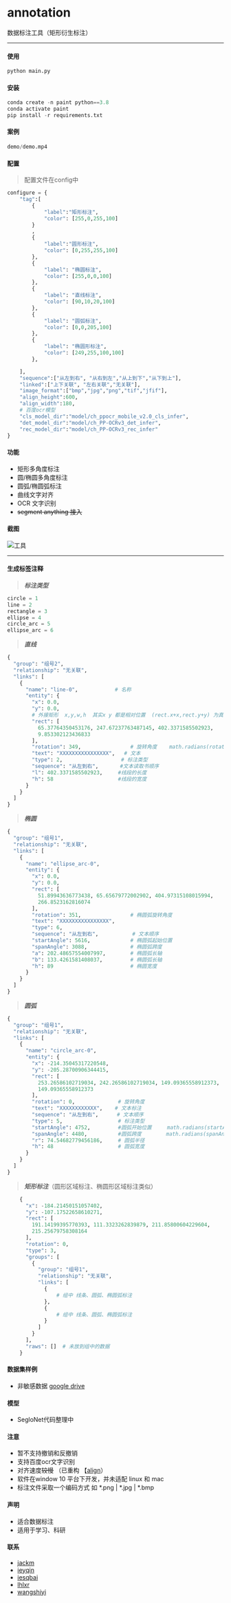 # annotation
数据标注工具（矩形衍生标注）

---
#### 使用
```python
python main.py
```

#### 安装
```python
conda create -n paint python==3.8
conda activate paint
pip install -r requirements.txt
```


#### 案例
```python
demo/demo.mp4
```


#### 配置
> 配置文件在config中
```python
configure = {
    "tag":[
        {
            "label":"矩形标注",
            "color": [255,0,255,100]
        }
        ,
        {
            "label":"圆形标注",
            "color": [0,255,255,100]
        },
        {
            "label": "椭圆标注",
            "color": [255,0,0,100]
        },
        {
            "label": "直线标注",
            "color": [90,10,20,100]
        },
        {
            "label": "圆弧标注",
            "color": [0,0,205,100]
        },
        {
            "label": "椭圆形标注",
            "color": [249,255,100,100]
        },

    ],
    "sequence":["从左到右", "从右到左","从上到下","从下到上"],
    "linked":["上下关联", "左右关联","无关联"],
    "image_format":["bmp","jpg","png","tif","jfif"],
    "align_height":600, 
    "align_width":180,
    # 百度ocr模型
    "cls_model_dir":"model/ch_ppocr_mobile_v2.0_cls_infer",
    "det_model_dir":"model/ch_PP-OCRv3_det_infer",
    "rec_model_dir":"model/ch_PP-OCRv3_rec_infer"  
}
```

#### 功能
* 矩形多角度标注
* 圆/椭圆多角度标注
* 圆弧/椭圆弧标注
* 曲线文字对齐
* OCR 文字识别
* ~~segment anything 接入~~


#### 截图
![工具](demo/ann_demo.png)


----

#### 生成标签注释

> ***标注类型***
```python
circle = 1
line = 2
rectangle = 3
ellipse = 4
circle_arc = 5
ellipse_arc = 6
```
> ***直线***
```python
{
  "group": "组号2",
  "relationship": "无关联",
  "links": [
    {
      "name": "line-0",            # 名称
      "entity": {
        "x": 0.0,
        "y": 0.0,
        # 外接矩形  x,y,w,h  其实x y 都是相对位置  (rect.x+x,rect.y+y) 为真实坐标
        "rect": [
          65.37764350453176, 247.67237763487145, 402.3371585502923,
          9.853302123436833
        ],                              
        "rotation": 349,                # 旋转角度    math.radians(rotation) 转成弧度
        "text": "XXXXXXXXXXXXXXXX",   # 文本
        "type": 2,                   # 标注类型
        "sequence": "从左到右",       #文本读取书顺序
        "l": 402.3371585502923,     #线段的长度
        "h": 58                     #线段的宽度
      }
    }
  ]
}
```
> ***椭圆***
```python
{
  "group": "组号1",
  "relationship": "无关联",
  "links": [
    {
      "name": "ellipse_arc-0",
      "entity": {
        "x": 0.0,
        "y": 0.0,
        "rect": [
          51.89943636773438, 65.65679772002902, 404.97315108015994,
          266.8523162816074
        ],
        "rotation": 351,                # 椭圆弧旋转角度
        "text": "XXXXXXXXXXXXXXXX",
        "type": 6,
        "sequence": "从左到右",           # 文本顺序
        "startAngle": 5616,             # 椭圆弧起始位置
        "spanAngle": 3088,              # 椭圆弧跨度
        "a": 202.48657554007997,        # 椭圆弧长轴
        "b": 133.4261581408037,         # 椭圆弧长轴 
        "h": 89                         # 椭圆宽度
      }
    }
  ]
}
```
> ***圆弧***
```python
{
  "group": "组号1",
  "relationship": "无关联",
  "links": [
    {
      "name": "circle_arc-0",
      "entity": {
        "x": -214.35045317220548,
        "y": -205.28700906344415,
        "rect": [
          253.26586102719034, 242.26586102719034, 149.09365558912373,
          149.09365558912373
        ],
        "rotation": 0,              # 旋转角度
        "text": "XXXXXXXXXXXX",    # 文本标注
        "sequence": "从左到右",      # 文本顺序
        "type": 5,                  # 标注类型
        "startAngle": 4752,         #圆弧开始位置     math.radians(startAngle/16) 转换成 弧度
        "spanAngle": 4480,          #圆弧跨度        math.radians(spanAngle/16) 转换成 弧度
        "r": 74.54682779456186,     # 圆弧半径
        "h": 48                     # 圆弧宽度
      }
    }
  ]
}
```
> ***矩形标注***（圆形区域标注、椭圆形区域标注类似）
```python
    {
      "x": -184.21450151057402,
      "y": -107.17522658610271,
      "rect": [
        191.14199395770393, 111.3323262839879, 211.85800604229604,
        215.25679758308164
      ],
      "rotation": 0,
      "type": 3,
      "groups": [
        {
          "group": "组号1",
          "relationship": "无关联",
          "links": [
            {
                # 组中 线条、圆弧、椭圆弧标注
            },
            {
                # 组中 线条、圆弧、椭圆弧标注
            }
          ]
        }
      ],
      "raws": []  # 未放到组中的数据
    }
```
#### 数据集样例
* 非敏感数据
[google drive](https://drive.google.com/drive/folders/1ILgx2YovAHAsmCs-H-S_G2CsIaVgMjT3?usp=sharing)

#### 模型
* SegloNet代码整理中 


#### 注意
* 暂不支持撤销和反撤销
* 支持百度ocr文字识别
* 对齐速度~~较慢~~ （已重构 【[align](https://github.com/lrzjbyx/align)）
* 软件在window 10 平台下开发，并未适配 linux 和 mac
* 标注文件采取一个编码方式 如  *.png | *.jpg | *.bmp
#### 声明
* 适合数据标注
* 适用于学习、科研
#### 联系
* [jackm](jackmca@163.com)
* [ieyqin](ieyqin@gs.zzu.edu.cn)
* [iesqbai](iesqbai@gs.zzu.edu.cn)
* [lhlxr](lhlxr@gs.zzu.edu.cn)
* [wangshiyi](wangshiyi@gs.zzu.edu.cn)


